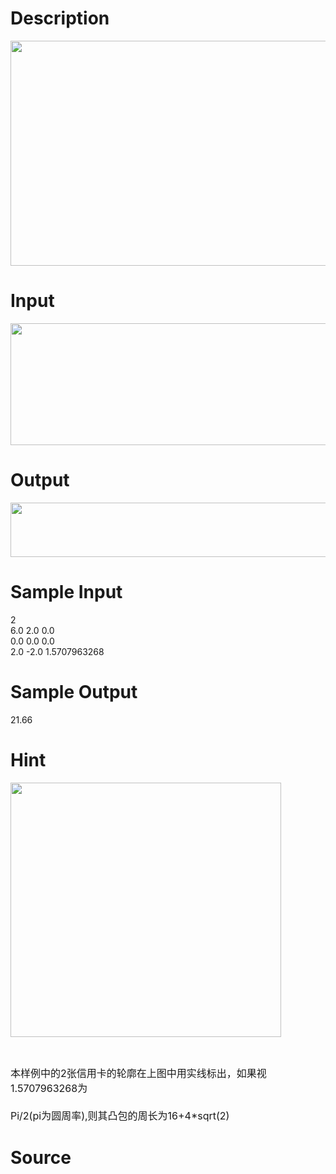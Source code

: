 
# Description

<div class="content"><p><img height="360" width="873" alt="" src="source/bzoj/2829/img/aHR0cHM6Ly9seWRzeS5jb20vSnVkZ2VPbmxpbmUvdXBsb2FkLzIwMTQwMS8xMSg4KS5qcGc=.jpg"/></p></div>

# Input

<div class="content"><p><img height="195" width="857" alt="" src="source/bzoj/2829/img/aHR0cHM6Ly9seWRzeS5jb20vSnVkZ2VPbmxpbmUvdXBsb2FkLzIwMTQwMS8yMigxOCkuanBn.jpg"/></p></div>

# Output

<div class="content"><p><img height="87" width="853" alt="" src="source/bzoj/2829/img/aHR0cHM6Ly9seWRzeS5jb20vSnVkZ2VPbmxpbmUvdXBsb2FkLzIwMTQwMS8zMygxKS5qcGc=.jpg"/></p></div>

# Sample Input

<div class="content"><span class="sampledata">2<br/>
6.0 2.0 0.0<br/>
0.0 0.0 0.0<br/>
2.0 -2.0 1.5707963268<br/>
</span></div>

# Sample Output

<div class="content"><span class="sampledata">21.66<br/>
</span></div>

# Hint

<div class="content"><p></p><p><span style="font-size: medium"><img height="407" width="433" alt="" src="source/bzoj/2829/img/aHR0cHM6Ly9seWRzeS5jb20vSnVkZ2VPbmxpbmUvdXBsb2FkLzIwMTQwMS80NCg2KS5qcGc=.jpg"/></span></p><br/>
<p><span style="font-size: medium">本样例中的2张信用卡的轮廓在上图中用实线标出，如果视1.5707963268为<br/><br/>
Pi/2(pi为圆周率),则其凸包的周长为16+4*sqrt(2)</span></p><p></p></div>

# Source

<div class="content"><p><a href="problemset.php?search="></a></p></div>

